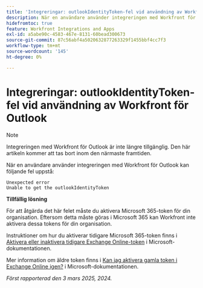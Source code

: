 ```yaml
---
title: 'Integreringar: outlookIdentityToken-fel vid användning av Workfront för Outlook'
description: När en användare använder integreringen med Workfront för Outlook kan ett fel uppstå.
hidefromtoc: true
feature: Workfront Integrations and Apps
exl-id: a5abe90c-4583-467e-8131-60bead300673
source-git-commit: 87c56abf4a5020632877263329f1455bbf4cc7f3
workflow-type: tm+mt
source-wordcount: '145'
ht-degree: 0%

---
```


# Integreringar: outlookIdentityToken-fel vid användning av Workfront för Outlook

>[!NOTE]
>
>Integreringen med Workfront för Outlook är inte längre tillgänglig. Den här artikeln kommer att tas bort inom den närmaste framtiden.

När en användare använder integreringen med Workfront för Outlook kan följande fel uppstå:

```
Unexpected error
Unable to get the outlookIdentityToken
```

**Tillfällig lösning**


För att åtgärda det här felet måste du aktivera Microsoft 365-token för din organisation. Eftersom detta måste göras i Microsoft 365 kan Workfront inte aktivera dessa tokens för din organisation.

Instruktioner om hur du aktiverar tidigare Microsoft 365-token finns i [Aktivera eller inaktivera tidigare Exchange Online-token](https://learn.microsoft.com/en-us/office/dev/add-ins/outlook/turn-exchange-tokens-on-off) i Microsoft-dokumentationen.

Mer information om äldre token finns i [Kan jag aktivera gamla token i Exchange Online igen?](https://learn.microsoft.com/en-us/office/dev/add-ins/outlook/faq-nested-app-auth-outlook-legacy-tokens#can-i-turn-exchange-online-legacy-tokens-back-on) i Microsoft-dokumentationen.


_Först rapporterad den 3 mars 2025, 2024._
